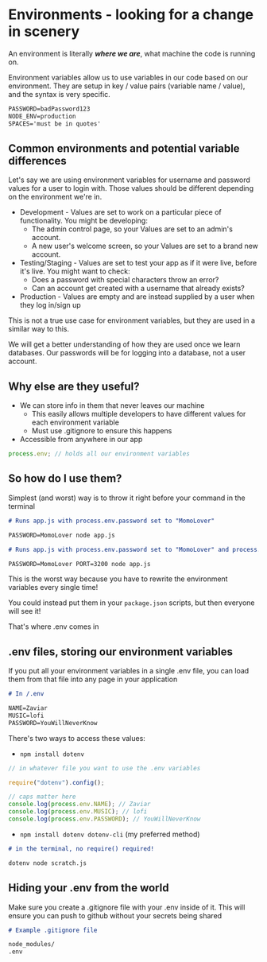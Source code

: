 # Environments - looking for a change in scenery

An environment is literally **_where we are_**, what machine the code is running on.

Environment variables allow us to use variables in our code based on our environment. They are setup in key / value pairs (variable name / value), and the syntax is very specific.

```md
PASSWORD=badPassword123
NODE_ENV=production
SPACES='must be in quotes'
```

## Common environments and potential variable differences

Let's say we are using environment variables for username and password values for a user to login with. Those values should be different depending on the environment we're in.

- Development - Values are set to work on a particular piece of functionality. You might be developing:
  - The admin control page, so your Values are set to an admin's account.
  - A new user's welcome screen, so your Values are set to a brand new account.
- Testing/Staging - Values are set to test your app as if it were live, before it's live. You might want to check:
  - Does a password with special characters throw an error?
  - Can an account get created with a username that already exists?
- Production - Values are empty and are instead supplied by a user when they log in/sign up

This is not a true use case for environment variables, but they are used in a similar way to this.

We will get a better understanding of how they are used once we learn databases. Our passwords will be for logging into a database, not a user account.

## Why else are they useful?

- We can store info in them that never leaves our machine
  - This easily allows multiple developers to have different values for each environment variable
  - Must use .gitignore to ensure this happens
- Accessible from anywhere in our app

```js
process.env; // holds all our environment variables
```

## So how do I use them?

Simplest (and worst) way is to throw it right before your command in the terminal

```md
# Runs app.js with process.env.password set to "MomoLover"

PASSWORD=MomoLover node app.js

# Runs app.js with process.env.password set to "MomoLover" and process.env.port set to 3200

PASSWORD=MomoLover PORT=3200 node app.js
```

This is the worst way because you have to rewrite the environment variables every single time!

You could instead put them in your `package.json` scripts, but then everyone will see it!

That's where .env comes in

## .env files, storing our environment variables

If you put all your environment variables in a single .env file, you can load them from that file into any page in your application

```md
# In /.env

NAME=Zaviar
MUSIC=lofi
PASSWORD=YouWillNeverKnow
```

There's two ways to access these values:

- `npm install dotenv`

```js
// in whatever file you want to use the .env variables

require("dotenv").config();

// caps matter here
console.log(process.env.NAME); // Zaviar
console.log(process.env.MUSIC); // lofi
console.log(process.env.PASSWORD); // YouWillNeverKnow
```

- `npm install dotenv dotenv-cli` (my preferred method)

```md
# in the terminal, no require() required!

dotenv node scratch.js
```

## Hiding your .env from the world

Make sure you create a .gitignore file with your .env inside of it. This will ensure you can push to github without your secrets being shared

```md
# Example .gitignore file

node_modules/
.env
```
